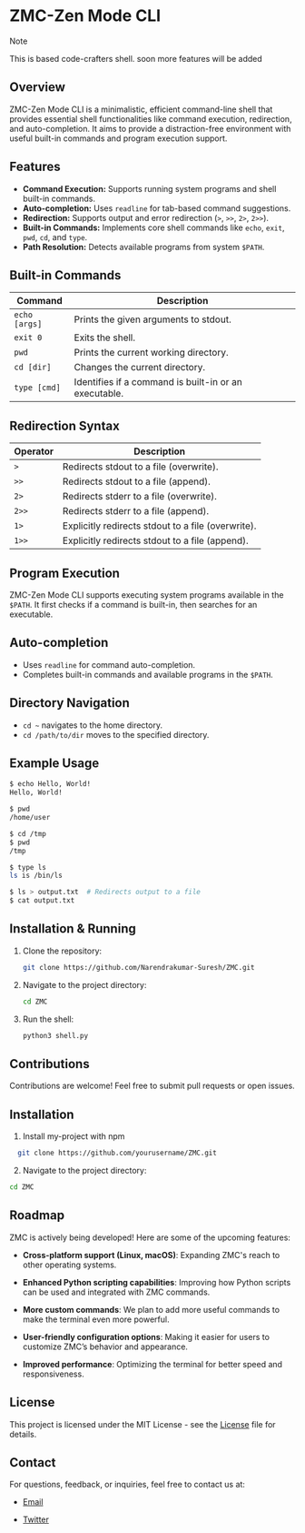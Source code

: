 # ZMC-Zen Mode CLI
> [!NOTE]  
> This is based code-crafters shell. soon more features will be added

## Overview

ZMC-Zen Mode CLI is a minimalistic, efficient command-line shell that provides essential shell functionalities like command execution, redirection, and auto-completion. It aims to provide a distraction-free environment with useful built-in commands and program execution support.

## Features

- **Command Execution:** Supports running system programs and shell built-in commands.
- **Auto-completion:** Uses `readline` for tab-based command suggestions.
- **Redirection:** Supports output and error redirection (`>`, `>>`, `2>`, `2>>`).
- **Built-in Commands:** Implements core shell commands like `echo`, `exit`, `pwd`, `cd`, and `type`.
- **Path Resolution:** Detects available programs from system `$PATH`.

## Built-in Commands

| Command | Description |
|---------|-------------|
| `echo [args]` | Prints the given arguments to stdout. |
| `exit 0` | Exits the shell. |
| `pwd` | Prints the current working directory. |
| `cd [dir]` | Changes the current directory. |
| `type [cmd]` | Identifies if a command is built-in or an executable. |

## Redirection Syntax

| Operator | Description |
|----------|-------------|
| `>` | Redirects stdout to a file (overwrite). |
| `>>` | Redirects stdout to a file (append). |
| `2>` | Redirects stderr to a file (overwrite). |
| `2>>` | Redirects stderr to a file (append). |
| `1>` | Explicitly redirects stdout to a file (overwrite). |
| `1>>` | Explicitly redirects stdout to a file (append). |

## Program Execution

ZMC-Zen Mode CLI supports executing system programs available in the `$PATH`. It first checks if a command is built-in, then searches for an executable.

## Auto-completion

- Uses `readline` for command auto-completion.
- Completes built-in commands and available programs in the `$PATH`.

## Directory Navigation

- `cd ~` navigates to the home directory.
- `cd /path/to/dir` moves to the specified directory.

## Example Usage

```sh
$ echo Hello, World!
Hello, World!

$ pwd
/home/user

$ cd /tmp
$ pwd
/tmp

$ type ls
ls is /bin/ls

$ ls > output.txt  # Redirects output to a file
$ cat output.txt
```

## Installation & Running

1. Clone the repository:

   ```sh
   git clone https://github.com/Narendrakumar-Suresh/ZMC.git
   ```

1. Navigate to the project directory:

   ```sh
   cd ZMC
   ```

2. Run the shell:

   ```sh
   python3 shell.py
   ```

## Contributions

Contributions are welcome! Feel free to submit pull requests or open issues.

## Installation

1. Install my-project with npm

```bash
  git clone https://github.com/yourusername/ZMC.git
```

2. Navigate to the project directory:

```bash
cd ZMC
```

## Roadmap

ZMC is actively being developed! Here are some of the upcoming features:

- **Cross-platform support (Linux, macOS)**: Expanding ZMC's reach to other operating systems.

- **Enhanced Python scripting capabilities**: Improving how Python scripts can be used and integrated with ZMC commands.

- **More custom commands**: We plan to add more useful commands to make the terminal even more powerful.

- **User-friendly configuration options**: Making it easier for users to customize ZMC’s behavior and appearance.

- **Improved performance**: Optimizing the terminal for better speed and responsiveness.

## License

This project is licensed under the MIT License - see the [License](https://github.com/Narendrakumar-Suresh/ZMC/blob/main/LICENSE) file for details.

## Contact

For questions, feedback, or inquiries, feel free to contact us at:

- [Email](narendrkumarsuresh@gmail.com)

- [Twitter](https://x.com/joe_kraper_)

